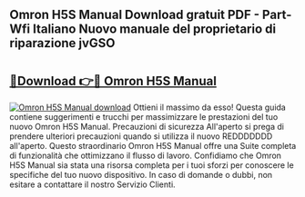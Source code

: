 ## Omron H5S Manual Download gratuit PDF - Part-Wfi Italiano Nuovo manuale del proprietario di riparazione jvGSO

# <h2><a href="http://dfa3qp.blite.top/?on=Omron+H5S+Manual">🔗Download 👉🔴 Omron H5S Manual</a></h2>

[![Omron H5S Manual download](https://i.imgur.com/lujVjoI.png)](http://dfa3qp.blite.top/?on=Omron+H5S+Manual)
Ottieni il massimo da esso! Questa guida contiene suggerimenti e trucchi per massimizzare le prestazioni del tuo nuovo Omron H5S Manual. Precauzioni di sicurezza All'aperto si prega di prendere ulteriori precauzioni quando si utilizza il nuovo REDDDDDDD all'aperto. Questo straordinario Omron H5S Manual offre una Suite completa di funzionalità che ottimizzano il flusso di lavoro. Confidiamo che Omron H5S Manual sia stata una risorsa completa per i tuoi sforzi per conoscere le specifiche del tuo nuovo dispositivo. In caso di domande o dubbi, non esitare a contattare il nostro Servizio Clienti.
